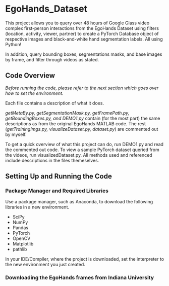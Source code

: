 # EgoHands_Dataset

This project allows you to query over 48 hours of Google Glass video complex first-person interactions from the EgoHands Dataset using filters (location, activity, viewer, partner) to create a PyTorch Database object of respective images and black-and-white hand segmentation labels. All using Python!

In addition, query bounding boxes, segmentations masks, and base images by frame, and filter through videos as stated.

## Code Overview
*Before running the code, please refer to the next section which goes over how to set the environment*.

Each file contains a description of what it does. 

*getMetaBy.py, getSegmentationMask.py, getFramePath.py, getBoundingBoxes.py, and DEMO1.py* contain (for the most part) the same descriptions as from the original EgoHands MATLAB code. The rest (*getTrainingImgs.py, visualizeDataset.py, dataset.py*) are commented out by myself.

To get a quick overview of what this project can do, run DEMO1.py and read the commented out code. To view a sample PyTorch dataset queried from the videos, run visualizedDataset.py. All methods used and referenced include descriptions in the files themeselves.

## Setting Up and Running the Code

### Package Manager and Required Libraries
Use a package manager, such as Anaconda, to download the following libraries in a new environment.
- SciPy
- NumPy
- Pandas
- PyTorch
- OpenCV
- Matplotlib
- pathlib

In your IDE/Compiler, where the project is downloaded, set the interpreter to the new environment you just created. 

### Downloading the EgoHands frames from Indiana University

